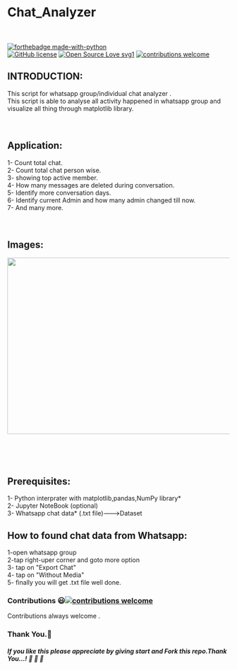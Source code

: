 # Chat_Analyzer<br><br>

[![forthebadge made-with-python](http://ForTheBadge.com/images/badges/made-with-python.svg)](https://www.python.org/)<br>
[![GitHub license](https://img.shields.io/github/license/Naereen/StrapDown.js.svg)](https://github.com/subahanii/Whatsapp-Chat-Analyzer/blob/master/LICENSE)
[![Open Source Love svg1](https://badges.frapsoft.com/os/v1/open-source.svg?v=103)](https://github.com/ellerbrock/open-source-badges/)
[![contributions welcome](https://img.shields.io/badge/contributions-welcome-brightgreen.svg?style=flat)](https://github.com/subahanii/Whatsapp-Chat-Analyzer/issues)


## INTRODUCTION:
This script for whatsapp group/individual chat analyzer .<br>
This script is able to analyse all activity happened in whatsapp group and visualize all thing through matplotlib library.
<br><br><br>
## Application:
1- Count total chat.<br>
2- Count total chat person wise.<br>
3- showing top active member.<br>
4- How many messages are deleted during conversation.<br>
5- Identify more conversation days.<br>
6- Identify current Admin and how many admin changed till now.<br>
7- And many more.
<br><br><br>



## Images:
<img src="https://github.com/subahanii/Whatsapp-Chat-Analyzer/blob/master/image1.png" height="400" width="900" />
<!-- <img src="https://github.com/subahanii/Whatsapp-Chat-Analyzer/edit/master/image1.png" height="400" width="900" />  -->
 <!--"Missing Image"  -->

<br><br><br>
## Prerequisites:
1- Python interprater with matplotlib,pandas,NumPy library*<br>
2- Jupyter NoteBook (optional)<br>
3- Whatsapp chat data* (.txt file)--->Dataset<br>
## How to found chat data from Whatsapp:
1-open whatsapp group<br>
2-tap right-uper corner and goto more option<br>
3- tap on "Export Chat" <br>
4- tap on "Without Media"<br>
5- finally you will get .txt file well done.<br>

### Contributions :smiley:[![contributions welcome](https://img.shields.io/badge/contributions-welcome-brightgreen.svg?style=flat)](https://github.com/subahanii/Whatsapp-Chat-Analyzer/issues)
Contributions always welcome .

### Thank You.:pray:
##### If you like this please appreciate by giving start and Fork this repo.Thank You...! :clap: :clap: :clap:


